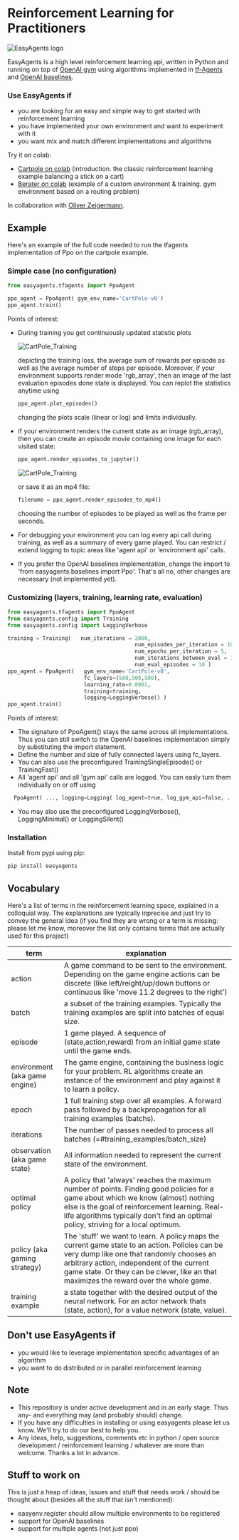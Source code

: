 # Reinforcement Learning for Practitioners

![EasyAgents logo](images/EazyAgentsIcon.png)

EasyAgents is a high level reinforcement learning api, written in Python and running on top of
[OpenAI gym](https://github.com/openai/gym) using algorithms implemented in 
[tf-Agents](https://github.com/tensorflow/agents) and [OpenAI baselines](https://github.com/openai/baselines).

### Use EasyAgents if
* you are looking for an easy and simple way to get started with reinforcement learning
* you have implemented your own environment and want to experiment with it
* you want mix and match different implementations and algorithms

Try it on colab:
* [Cartpole on colab](https://colab.research.google.com/github/christianhidber/easyagents/blob/master/jupyter_notebooks/easyagents_cartpole.ipynb)
  (introduction. the classic reinforcement learning example balancing a stick on a cart)
* [Berater on colab](https://colab.research.google.com/github/christianhidber/easyagents/blob/master/jupyter_notebooks/easyagents_berater.ipynb)
  (example of a custom environment & training. gym environment based on a routing problem)

In collaboration with [Oliver Zeigermann](http://zeigermann.eu/). 
## Example

Here's an example of the full code needed to run the tfagents implementation of Ppo on the cartpole example.

### Simple case (no configuration)

```python
from easyagents.tfagents import PpoAgent

ppo_agent = PpoAgent( gym_env_name='CartPole-v0')
ppo_agent.train()
```

Points of interest:

* During training you get continuously updated statistic plots

  ![CartPole_Training](images/readme_cartpole_training.png)
  
  depicting the training loss, the average sum of rewards per episode as well as the average number of steps 
  per episode.  Moreover, if your environment supports render mode 'rgb_array', then an image 
  of the last evaluation episodes done state is displayed. You can replot the statistics anytime using

    ```python
    ppo_agent.plot_episodes()
    ```
  changing the plots scale (linear or log) and limits individually.

* If your environment renders the current state as an image (rgb_array), then you can create an episode movie 
  containing one image for each visited state:
  ```python
  ppo_agent.render_episodes_to_jupyter()
  ```
  
   ![CartPole_Training](images/readme_cartpole_movie.png)
    
   or save it as an mp4 file:
    ```python
    filename = ppo_agent.render_episodes_to_mp4()
    ```
  choosing the number of episodes to be played as well as the frame per seconds.

* For debugging your environment you can log every api call during training, as well as a summary of every 
  game played.
  You can restrict / extend logging to topic areas like 'agent api' or 'environment api' calls.
* If you prefer the OpenAI baselines implementation, change the import to 'from easyagents.baselines import Ppo'.
  That's all no, other changes are necessary (not implemented yet).

### Customizing (layers, training, learning rate, evaluation)

```python
from easyagents.tfagents import PpoAgent
from easyagents.config import Training
from easyagents.config import LoggingVerbose

training = Training(   num_iterations = 2000,
                                        num_episodes_per_iteration = 100,
                                        num_epochs_per_iteration = 5,
                                        num_iterations_between_eval = 10,
                                        num_eval_episodes = 10 )
ppo_agent = PpoAgent(   gym_env_name='CartPole-v0',
                        fc_layers=(500,500,500),
                        learning_rate=0.0001,
                        training=training,
                        logging=LoggingVerbose() )
ppo_agent.train()
```

Points of interest:

* The signature of PpoAgent() stays the same across all implementations.
  Thus you can still switch to the OpenAI baselines implementation simply by substituting the import statement.
* Define the number and size of fully connected layers using fc_layers.
* You can also use the preconfigured TrainingSingleEpisode() or TrainingFast()
* All 'agent api' and all 'gym api' calls are logged. You can easly turn them individually on or off using

```python
  PpoAgent( ..., logging=Logging( log_agent=true, log_gym_api=false, ... ), ...)
```

* You may also use the preconfigured LoggingVerbose(), LoggingMinimal() or LoggingSilent()

### Installation
Install from pypi using pip:

```python
pip install easyagents
```

## Vocabulary

Here's a list of terms in the reinforcement learning space, explained in a colloquial way. The explanations are typically inprecise and just try to convey the general idea (if you find they are wrong or a term is missing: please let me know,
moreover the list only contains terms that are actually used for this project)

| term                          | explanation                           |
| ---                           | ---                                   |
| action                        | A game command to be sent to the environment. Depending on the game engine actions can be discrete (like left/reight/up/down buttons or continuous like 'move 11.2 degrees to the right')|
| batch                         | a subset of the training examples. Typically the training examples are split into batches of equal size.  |
| episode                       | 1 game played. A sequence of (state,action,reward) from an initial game state until the game ends.        |
| environment (aka game engine) | The game engine, containing the business logic for your problem. RL algorithms create an instance of the environment and play against it to learn a policy. |
| epoch                         | 1 full training step over all examples. A forward pass followed by a backpropagation for all training examples (batchs). |
| iterations                    | The number of passes needed to process all batches (=#training_examples/batch_size)                       |
| observation (aka game state)  | All information needed to represent the current state of the environment.                                 |
| optimal policy                | A policy that 'always' reaches the maximum number of points. Finding good policies for a game about which we know (almost) nothing else is the goal of reinforcement learning. Real-life algorithms typically don't find an optimal policy, striving for a local optimum.           |
| policy (aka gaming strategy)  | The 'stuff' we want to learn. A policy maps the current game state to an action. Policies can be very dump like one that randomly chooses an arbitrary action, independent of the current game state. Or they can be clever, like an that maximizes the reward over the whole game.      |
| training example              | a state together with the desired output of the neural network. For an actor network thats (state, action), for a value network (state, value). |

## Don't use EasyAgents if

* you would like to leverage implementation specific advantages of an algorithm
* you want to do distributed or in parallel reinforcement learning

## Note

* This repository is under active development and in an early stage. 
  Thus any- and everything may (and probably should) change.
* If you have any difficulties in installing or using easyagents please let us know. 
  We'll try to do our best to help you.
* Any ideas, help, suggestions, comments etc in python / open source development / reinforcement learning / whatever
  are more than welcome. Thanks a lot in advance.

## Stuff to work on

This is just a heap of ideas, issues and stuff that needs work / should be thought about (besides all the stuff that isn't mentioned):

* easyenv.register should allow multiple environments to be registered
* support for OpenAI baselines
* support for multiple agents (not just ppo)
